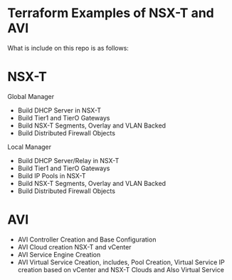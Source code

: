 # Terraform Examples of NSX-T and AVI
What is include on this repo is as follows:
# NSX-T 
  Global Manager
   - Build DHCP Server in NSX-T
   - Build Tier1 and TierO Gateways
   - Build NSX-T Segments, Overlay and VLAN Backed
   - Build Distributed Firewall Objects
  
  Local Manager
   - Build DHCP Server/Relay in NSX-T
   - Build Tier1 and TierO Gateways
   - Build IP Pools in NSX-T
   - Build NSX-T Segments, Overlay and VLAN Backed
   - Build Distributed Firewall Objects
# AVI
  - AVI Controller Creation and Base Configuration
  - AVI Cloud creation NSX-T and vCenter
  - AVI Service Engine Creation
  - AVI Virtual Service Creation, includes, Pool Creation, Virtual Service IP creation based on vCenter and NSX-T Clouds and Also Virtual Service
